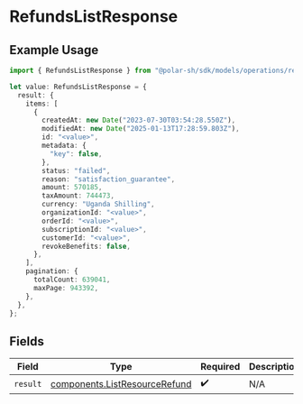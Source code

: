# RefundsListResponse

## Example Usage

```typescript
import { RefundsListResponse } from "@polar-sh/sdk/models/operations/refundslist.js";

let value: RefundsListResponse = {
  result: {
    items: [
      {
        createdAt: new Date("2023-07-30T03:54:28.550Z"),
        modifiedAt: new Date("2025-01-13T17:28:59.803Z"),
        id: "<value>",
        metadata: {
          "key": false,
        },
        status: "failed",
        reason: "satisfaction_guarantee",
        amount: 570185,
        taxAmount: 744473,
        currency: "Uganda Shilling",
        organizationId: "<value>",
        orderId: "<value>",
        subscriptionId: "<value>",
        customerId: "<value>",
        revokeBenefits: false,
      },
    ],
    pagination: {
      totalCount: 639041,
      maxPage: 943392,
    },
  },
};
```

## Fields

| Field                                                                          | Type                                                                           | Required                                                                       | Description                                                                    |
| ------------------------------------------------------------------------------ | ------------------------------------------------------------------------------ | ------------------------------------------------------------------------------ | ------------------------------------------------------------------------------ |
| `result`                                                                       | [components.ListResourceRefund](../../models/components/listresourcerefund.md) | :heavy_check_mark:                                                             | N/A                                                                            |